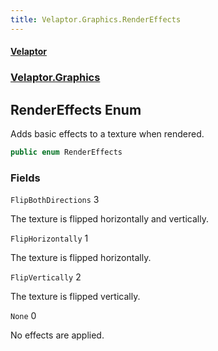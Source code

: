 ```yaml
---
title: Velaptor.Graphics.RenderEffects
---
```


#### [Velaptor](Namespaces.md 'Velaptor Namespaces')
### [Velaptor.Graphics](Velaptor.Graphics.md 'Velaptor.Graphics')

## RenderEffects Enum

Adds basic effects to a texture when rendered.

```csharp
public enum RenderEffects
```
### Fields

<a name='Velaptor.Graphics.RenderEffects.FlipBothDirections'></a>

`FlipBothDirections` 3

The texture is flipped horizontally and vertically.

<a name='Velaptor.Graphics.RenderEffects.FlipHorizontally'></a>

`FlipHorizontally` 1

The texture is flipped horizontally.

<a name='Velaptor.Graphics.RenderEffects.FlipVertically'></a>

`FlipVertically` 2

The texture is flipped vertically.

<a name='Velaptor.Graphics.RenderEffects.None'></a>

`None` 0

No effects are applied.